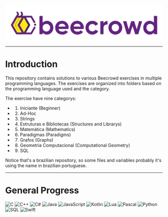 <img src='./imgs/beecrowd_banner.png' align='center'>

---
# Introduction
This repository contains solutions to various Beecrowd exercises in multiple programming languages. The exercises are organized into folders based on the programming language used and the category.

The exercise have nine categorys:
- 1. Iniciante (Beginner)
- 2. Ad-Hoc
- 3. Strings
- 4. Estruturas e Bibliotecas (Structures and Librarys)
- 5. Matemática (Mathematics)
- 6. Paradigmas (Paradigms)
- 7. Grafos (Graphs)
- 8. Geometria Computacional (Computational Geometry)
- 9. SQL

Notice that's a brazilian repository, so some files and variables probably it's using the name in brazilian portuguese. 

---

# General Progress
![C](https://img.shields.io/badge/-40%25-00599C?style=for-the-badge&logo=c&logoColor=white)
![C++](https://img.shields.io/badge/-25%25-00599C?style=for-the-badge&logo=c%2B%2B&logoColor=white)
![C#](https://img.shields.io/badge/%23-10%25-239120?style=for-the-badge&logo=c-sharp&logoColor=white)
![Java](https://img.shields.io/badge/-60%25-007396?style=for-the-badge&logo=java&logoColor=white)
![JavaScript](https://img.shields.io/badge/-80%25-F7DF1E?style=for-the-badge&logo=javascript&logoColor=black)
![Kotlin](https://img.shields.io/badge/-15%25-0095D5?style=for-the-badge&logo=kotlin&logoColor=white)
![Lua](https://img.shields.io/badge/-5%25-2C2D72?style=for-the-badge&logo=lua&logoColor=white)
![Pascal](https://img.shields.io/badge/-30%25-9ACD32?style=for-the-badge&logo=pascal&logoColor=white)
![Python](https://img.shields.io/badge/-100%25-3776AB?style=for-the-badge&logo=python&logoColor=white)
![SQL](https://img.shields.io/badge/-70%25-4479A1?style=for-the-badge&logo=mysql&logoColor=white)
![Swift](https://img.shields.io/badge/-0%25-FA7343?style=for-the-badge&logo=swift&logoColor=white)